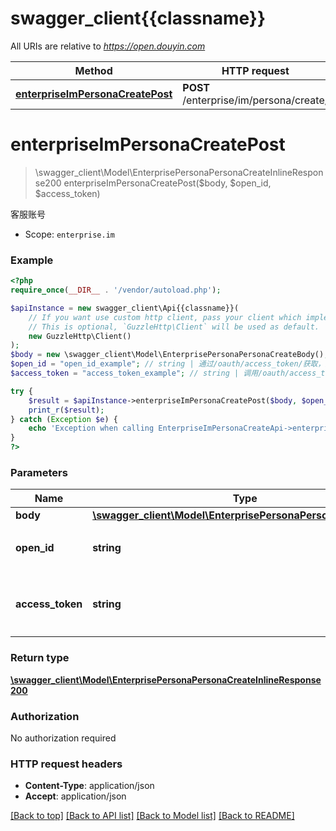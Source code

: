 # swagger_client{{classname}}

All URIs are relative to *https://open.douyin.com*

Method | HTTP request | Description
------------- | ------------- | -------------
[**enterpriseImPersonaCreatePost**](EnterpriseImPersonaCreateApi.md#enterpriseImPersonaCreatePost) | **POST** /enterprise/im/persona/create/ | 客服账号

# **enterpriseImPersonaCreatePost**
> \swagger_client\Model\EnterprisePersonaPersonaCreateInlineResponse200 enterpriseImPersonaCreatePost($body, $open_id, $access_token)

客服账号

* Scope: `enterprise.im`

### Example
```php
<?php
require_once(__DIR__ . '/vendor/autoload.php');

$apiInstance = new swagger_client\Api{{classname}}(
    // If you want use custom http client, pass your client which implements `GuzzleHttp\ClientInterface`.
    // This is optional, `GuzzleHttp\Client` will be used as default.
    new GuzzleHttp\Client()
);
$body = new \swagger_client\Model\EnterprisePersonaPersonaCreateBody(); // \swagger_client\Model\EnterprisePersonaPersonaCreateBody | 
$open_id = "open_id_example"; // string | 通过/oauth/access_token/获取，用户唯一标志
$access_token = "access_token_example"; // string | 调用/oauth/access_token/生成的token，此token需要用户授权。

try {
    $result = $apiInstance->enterpriseImPersonaCreatePost($body, $open_id, $access_token);
    print_r($result);
} catch (Exception $e) {
    echo 'Exception when calling EnterpriseImPersonaCreateApi->enterpriseImPersonaCreatePost: ', $e->getMessage(), PHP_EOL;
}
?>
```

### Parameters

Name | Type | Description  | Notes
------------- | ------------- | ------------- | -------------
 **body** | [**\swagger_client\Model\EnterprisePersonaPersonaCreateBody**](../Model/EnterprisePersonaPersonaCreateBody.md)|  |
 **open_id** | **string**| 通过/oauth/access_token/获取，用户唯一标志 |
 **access_token** | **string**| 调用/oauth/access_token/生成的token，此token需要用户授权。 |

### Return type

[**\swagger_client\Model\EnterprisePersonaPersonaCreateInlineResponse200**](../Model/EnterprisePersonaPersonaCreateInlineResponse200.md)

### Authorization

No authorization required

### HTTP request headers

 - **Content-Type**: application/json
 - **Accept**: application/json

[[Back to top]](#) [[Back to API list]](../../README.md#documentation-for-api-endpoints) [[Back to Model list]](../../README.md#documentation-for-models) [[Back to README]](../../README.md)

